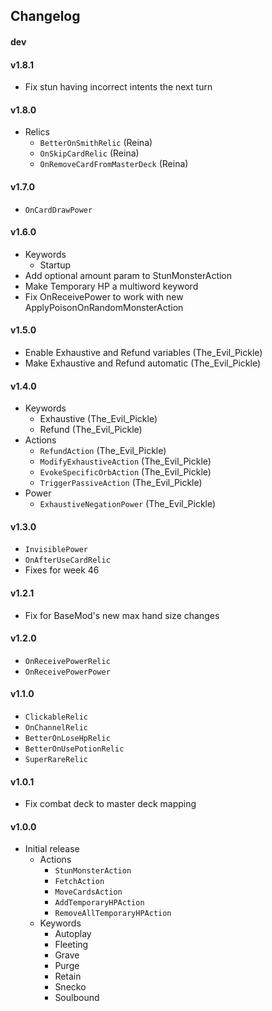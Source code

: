 ## Changelog ##
#### dev ####

#### v1.8.1 ####
* Fix stun having incorrect intents the next turn

#### v1.8.0 ####
* Relics
  * `BetterOnSmithRelic` (Reina)
  * `OnSkipCardRelic` (Reina)
  * `OnRemoveCardFromMasterDeck` (Reina)

#### v1.7.0 ####
* `OnCardDrawPower`

#### v1.6.0 ####
* Keywords
  * Startup
* Add optional amount param to StunMonsterAction
* Make Temporary HP a multiword keyword
* Fix OnReceivePower to work with new ApplyPoisonOnRandomMonsterAction

#### v1.5.0 ####
* Enable Exhaustive and Refund variables (The_Evil_Pickle)
* Make Exhaustive and Refund automatic (The_Evil_Pickle)

#### v1.4.0 ####
* Keywords
  * Exhaustive (The_Evil_Pickle)
  * Refund (The_Evil_Pickle)
* Actions
  * `RefundAction` (The_Evil_Pickle)
  * `ModifyExhaustiveAction` (The_Evil_Pickle)
  * `EvokeSpecificOrbAction` (The_Evil_Pickle)
  * `TriggerPassiveAction` (The_Evil_Pickle)
* Power
  * `ExhaustiveNegationPower` (The_Evil_Pickle)

#### v1.3.0 ####
* `InvisiblePower`
* `OnAfterUseCardRelic`
* Fixes for week 46

#### v1.2.1 ####
* Fix for BaseMod's new max hand size changes

#### v1.2.0 ####
* `OnReceivePowerRelic`
* `OnReceivePowerPower`

#### v1.1.0 ####
* `ClickableRelic`
* `OnChannelRelic`
* `BetterOnLoseHpRelic`
* `BetterOnUsePotionRelic`
* `SuperRareRelic`

#### v1.0.1 ####
* Fix combat deck to master deck mapping

#### v1.0.0 ####
* Initial release
  * Actions
    * `StunMonsterAction`
    * `FetchAction`
    * `MoveCardsAction`
    * `AddTemporaryHPAction`
    * `RemoveAllTemporaryHPAction`
  * Keywords
    * Autoplay
    * Fleeting
    * Grave
    * Purge
    * Retain
    * Snecko
    * Soulbound
